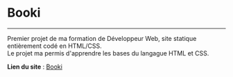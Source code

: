 # Booki

---

Premier projet de ma formation de Développeur Web, site statique entièrement codé en HTML/CSS.  
Le projet ma permis d'apprendre les bases du langague HTML et CSS.

**Lien du site** : [Booki](https://dirtdover.github.io/Booki/)
